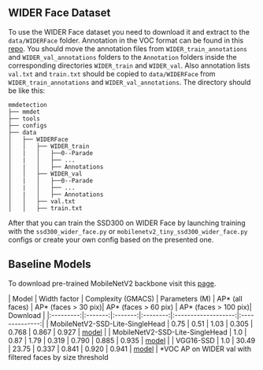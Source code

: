 ## WIDER Face Dataset

To use the WIDER Face dataset you need to download it
and extract to the `data/WIDERFace` folder. Annotation in the VOC format
can be found in this [repo](https://github.com/sovrasov/wider-face-pascal-voc-annotations.git).
You should move the annotation files from `WIDER_train_annotations` and `WIDER_val_annotations` folders
to the `Annotation` folders inside the corresponding directories `WIDER_train` and `WIDER_val`.
Also annotation lists `val.txt` and `train.txt` should be copied to `data/WIDERFace` from `WIDER_train_annotations` and `WIDER_val_annotations`.
The directory should be like this:

```
mmdetection
├── mmdet
├── tools
├── configs
├── data
│   ├── WIDERFace
│   │   ├── WIDER_train
│   |   │   ├──0--Parade
│   |   │   ├── ...
│   |   │   ├── Annotations
│   │   ├── WIDER_val
│   |   │   ├──0--Parade
│   |   │   ├── ...
│   |   │   ├── Annotations
│   │   ├── val.txt
│   │   ├── train.txt

```

After that you can train the SSD300 on WIDER Face by launching training with the `ssd300_wider_face.py` or `mobilenetv2_tiny_ssd300_wider_face.py` configs or create your own config based on the presented one.

## Baseline Models

To download pre-trained MobileNetV2 backbone visit this [page](https://github.com/tonylins/pytorch-mobilenet-v2).

| Model  | Width factor  | Complexity (GMACS) | Parameters (M) | AP* (all faces) | AP* (faces > 30 pix)| AP* (faces > 60 pix) | AP* (faces > 100 pix)| Download |
|:---------:|:-------:|:-------:|:--------:|:-------------------:|:--------------:|
| MobileNetV2-SSD-Lite-SingleHead  | 0.75 |   0.51    | 1.03      | 0.305 | 0.768 | 0.867 | 0.927 | [model](https://drive.google.com/file/d/1jRi0hxxzIlfgEEoKHS_SkOD529y3kKNb/view?usp=sharing) |
| MobileNetV2-SSD-Lite-SingleHead  | 1.0  |   0.87    | 1.79      | 0.319 | 0.790 | 0.885 | 0.935 | [model](https://drive.google.com/file/d/1jjQBkLsNxfNR29UsJ2aeq1Ir4oZTuKEl/view?usp=sharing) |
| VGG16-SSD  | 1.0  |   30.49    | 23.75      | 0.337 | 0.841 | 0.920 | 0.941 | [model](https://drive.google.com/file/d/1tBSPmUQwJZTAVfuxRlvDNkJVm2ww1gMk/view?usp=sharing) |
*VOC AP on WIDER val with filtered faces by size threshold
